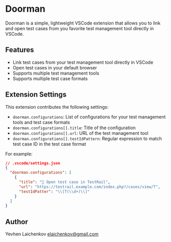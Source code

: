 # Doorman

Doorman is a simple, lightweight VSCode extension that allows you to link and open test cases from you favorite test management tool directly in VSCode.

## Features

- Link test cases from your test management tool directly in VSCode
- Open test cases in your default browser
- Supports multiple test management tools
- Supports multiple test case formats

## Extension Settings

This extension contributes the following settings:

- `doorman.configurations`: List of configurations for your test management tools and test case formats
- `doorman.configurations[].title`: Title of the configuration
- `doorman.configurations[].url`: URL of the test management tool
- `doorman.configurations[].testIdPattern`: Regular expression to match test case ID in the test case format

For example:

```json
// .vscode/settings.json
{
  "doorman.configurations": [
    {
      "title": "🔗 Open test case in TestRail",
      "url": "https://testrail.example.com/index.php?/cases/view/T",
      "testIdPatter": "\\[T(\\d+)\\]"
    }
  ]
}
```

## Author

Yevhen Laichenkov <elaichenkov@gmail.com>